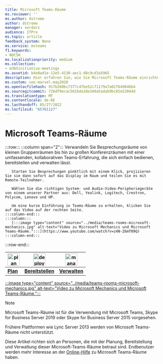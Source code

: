 ```yaml
---
title: Microsoft Teams-Räume
ms.reviewer: ''
ms.author: dstrome
author: dstrome
manager: serdars
audience: ITPro
ms.topic: article
feedback_system: None
ms.service: msteams
f1.keywords:
- NOCSH
ms.localizationpriority: medium
ms.collection:
- m365initiative-meetings
ms.assetid: b4e0ad1e-12e5-4130-aec1-d8c9cd3a5965
description: Hier erfahren Sie, wie Sie Microsoft Teams-Räume einrichten, einschließlich Planung, Bereitstellung und Verwaltung des Systems, um Ihren idealen virtuellen Besprechungsraum zu erstellen.
ms.custom: seo-marvel-may2020
ms.openlocfilehash: 917b260bc7377c47be52c71179a7a027649846b4
ms.sourcegitcommit: 726df9ecac561bda18e349a5adab9bc85e52844d
ms.translationtype: MT
ms.contentlocale: de-DE
ms.lasthandoff: 05/27/2022
ms.locfileid: "65761127"
---
```

# <a name="microsoft-teams-rooms"></a>Microsoft Teams-Räume

:::row:::
    :::column span="2":::
       Verwandeln Sie Besprechungsräume von kleinen Gruppenräumen bis hin zu großen Konferenzräumen mit einer umfassenden, kollaborativen Teams-Erfahrung, die sich einfach bedienen, bereitstellen und verwalten lässt.

       Starten Sie Besprechungen pünktlich mit einem Klick, projizieren Sie sie dann sofort auf das Display im Raum und teilen Sie es mit Remote-Teilnehmer.

       Wählen Sie die richtigen System- und Audio-Video-Peripheriegeräte von einem unserer Partner aus: Dell, Yealink, Logitech, Crestron, Polycom, Lenovo und HP.

       Um eine kurze Einführung in Teams-Räume zu erhalten, klicken Sie auf das Video auf der rechten Seite.
    :::column-end:::
    :::column:::
       [:::image type="content" source="../media/teams-rooms-microsoft-mechanics.jpg" alt-text="Video zu Microsoft Mechanics und Microsoft Teams-Räume.":::](https://www.youtube.com/watch?v=z4N-Z6mT09Q)
    :::column-end:::
:::row-end:::

<!-- The following three links to icon images work with site-relative URLs when published on docs.microsoft.com. -->

|    <img src="/office/media/icons/list-123-teams.svg" width="40 px" height="40 px" alt="plan icon">           | <img src="/office/media/icons/deploy-teams.svg" width="40 px" height="40 px" alt="deploy icon">              |   <img src="/office/media/icons/toolbox.svg" width="40 px" height="40 px" alt="manage icon">            |
| ------------- | ------------- | ------------- |
|  **[Plan](./rooms-plan.md)** |  **[Bereitstellen](./rooms-deploy.md)** |  **[Verwalten](./rooms-manage.md)** |


[:::image type="content" source="../media/teams-rooms-microsoft-mechanics.jpg" alt-text="Video zu Microsoft Mechanics und Microsoft Teams-Räume.":::](https://www.youtube.com/watch?v=z4N-Z6mT09Q)

> [!NOTE]
> Microsoft Teams-Räume ist für die Verwendung mit Microsoft Teams, Skype for Business Server 2019 oder Skype for Business Server 2015 vorgesehen.
>
> Frühere Plattformen wie Lync Server 2013 werden von Microsoft Teams-Räume nicht unterstützt.

Diese Artikel richten sich an Personen, die mit der Planung, Bereitstellung und Verwaltung dieser Microsoft-Teams-Räume betraut sind. Endbenutzer werden mehr Interesse an der [Online-Hilfe](https://support.office.com/article/Skype-Room-Systems-version-2-help-e667f40e-5aab-40c1-bd68-611fe0002ba2) zu Microsoft Teams-Räume haben.
